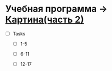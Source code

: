 # Учебная программа -> [Картина(часть 2)](http://cs.mipt.ru/python/lessons/lab4.html)

- [ ] Tasks
  - [ ] 1-5
  - [ ] 6-11
  - [ ] 12-17


